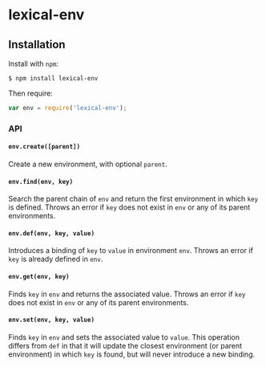 # lexical-env

## Installation

Install with `npm`:

```shell
$ npm install lexical-env
```

Then require:

```javascript
var env = require('lexical-env');
```

### API

#### `env.create([parent])`

Create a new environment, with optional `parent`.

#### `env.find(env, key)`

Search the parent chain of `env` and return the first environment in which `key` is defined. Throws an error if `key` does not exist in `env` or any of its parent environments.

#### `env.def(env, key, value)`

Introduces a binding of `key` to `value` in environment `env`. Throws an error if `key` is already defined in `env`.

#### `env.get(env, key)`

Finds `key` in `env` and returns the associated value. Throws an error if `key` does not exist in `env` or any of its parent environments.

#### `env.set(env, key, value)`

Finds `key` in `env` and sets the associated value to `value`. This operation differs from `def` in that it will update the closest environment (or parent environment) in which `key` is found, but will never introduce a new binding.
